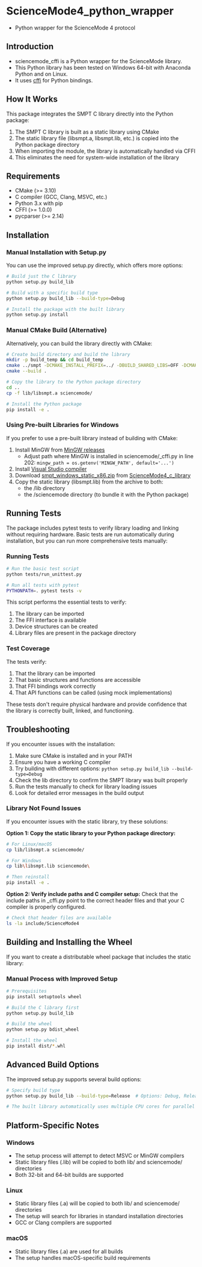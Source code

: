 # ScienceMode4_python_wrapper

- Python wrapper for the ScienceMode 4 protocol

## Introduction

- sciencemode_cffi is a Python wrapper for the ScienceMode library.
- This Python library has been tested on Windows 64-bit with Anaconda Python and on Linux.
- It uses [cffi](https://cffi.readthedocs.io/) for Python bindings.

## How It Works

This package integrates the SMPT C library directly into the Python package:

1. The SMPT C library is built as a static library using CMake
2. The static library file (libsmpt.a, libsmpt.lib, etc.) is copied into the Python package directory
3. When importing the module, the library is automatically handled via CFFI
4. This eliminates the need for system-wide installation of the library

## Requirements

- CMake (>= 3.10)
- C compiler (GCC, Clang, MSVC, etc.)
- Python 3.x with pip
- CFFI (>= 1.0.0)
- pycparser (>= 2.14)

## Installation

### Manual Installation with Setup.py

You can use the improved setup.py directly, which offers more options:

```bash
# Build just the C library
python setup.py build_lib

# Build with a specific build type
python setup.py build_lib --build-type=Debug

# Install the package with the built library
python setup.py install
```

### Manual CMake Build (Alternative)

Alternatively, you can build the library directly with CMake:

```bash
# Create build directory and build the library
mkdir -p build_temp && cd build_temp
cmake ../smpt -DCMAKE_INSTALL_PREFIX=../ -DBUILD_SHARED_LIBS=OFF -DCMAKE_LIBRARY_OUTPUT_DIRECTORY=../lib
cmake --build .

# Copy the library to the Python package directory
cd ..
cp -f lib/libsmpt.a sciencemode/

# Install the Python package
pip install -e .
```

### Using Pre-built Libraries for Windows

If you prefer to use a pre-built library instead of building with CMake:

1. Install MinGW from [MinGW releases](https://github.com/niXman/mingw-builds-binaries/releases)
   - Adjust path where MinGW is installed in sciencemode/\_cffi.py in line 202: `mingw_path = os.getenv('MINGW_PATH', default='...')`
2. Install [Visual Studio compiler](https://visualstudio.microsoft.com/visual-cpp-build-tools/)
3. Download [smpt_windows_static_x86.zip](https://github.com/ScienceMode/ScienceMode4_c_library/releases/download/v4.0.0/smpt_windows_static_x86.zip) from [ScienceMode4_c_library](https://github.com/ScienceMode/ScienceMode4_c_library)
4. Copy the static library (libsmpt.lib) from the archive to both:
   - the /lib directory
   - the /sciencemode directory (to bundle it with the Python package)

## Running Tests

The package includes pytest tests to verify library loading and linking without requiring hardware. Basic tests are run automatically during installation, but you can run more comprehensive tests manually:

### Running Tests

```bash
# Run the basic test script
python tests/run_unittest.py

# Run all tests with pytest
PYTHONPATH=. pytest tests -v 
```

This script performs the essential tests to verify:

1. The library can be imported
2. The FFI interface is available
3. Device structures can be created
4. Library files are present in the package directory

### Test Coverage

The tests verify:

1. That the library can be imported
2. That basic structures and functions are accessible
3. That FFI bindings work correctly
4. That API functions can be called (using mock implementations)

These tests don't require physical hardware and provide confidence that the library is correctly built, linked, and functioning.

## Troubleshooting

If you encounter issues with the installation:

1. Make sure CMake is installed and in your PATH
2. Ensure you have a working C compiler
3. Try building with different options: `python setup.py build_lib --build-type=Debug`
4. Check the lib directory to confirm the SMPT library was built properly
5. Run the tests manually to check for library loading issues
6. Look for detailed error messages in the build output

### Library Not Found Issues

If you encounter issues with the static library, try these solutions:

**Option 1: Copy the static library to your Python package directory:**

```bash
# For Linux/macOS
cp lib/libsmpt.a sciencemode/

# For Windows
cp lib\libsmpt.lib sciencemode\

# Then reinstall
pip install -e .
```

**Option 2: Verify include paths and C compiler setup:**
Check that the include paths in \_cffi.py point to the correct header files and that your C compiler is properly configured.

```bash
# Check that header files are available
ls -la include/ScienceMode4
```

## Building and Installing the Wheel

If you want to create a distributable wheel package that includes the static library:

### Manual Process with Improved Setup

```bash
# Prerequisites
pip install setuptools wheel

# Build the C library first
python setup.py build_lib

# Build the wheel
python setup.py bdist_wheel

# Install the wheel
pip install dist/*.whl
```

## Advanced Build Options

The improved setup.py supports several build options:

```bash
# Specify build type
python setup.py build_lib --build-type=Release  # Options: Debug, Release, RelWithDebInfo, MinSizeRel

# The built library automatically uses multiple CPU cores for parallel building
```

## Platform-Specific Notes

### Windows

- The setup process will attempt to detect MSVC or MinGW compilers
- Static library files (.lib) will be copied to both lib/ and sciencemode/ directories
- Both 32-bit and 64-bit builds are supported

### Linux

- Static library files (.a) will be copied to both lib/ and sciencemode/ directories
- The setup will search for libraries in standard installation directories
- GCC or Clang compilers are supported

### macOS

- Static library files (.a) are used for all builds
- The setup handles macOS-specific build requirements
